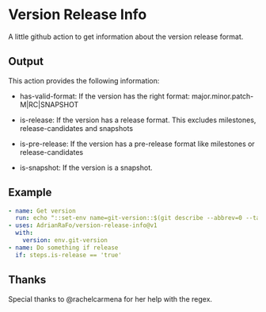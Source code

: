 # Version Release Info

A little github action to get information about the version release format.

## Output

This action provides the following information:

 - has-valid-format: If the version has the right format: major.minor.patch-M|RC|SNAPSHOT
 
 - is-release: If the version has a release format. This excludes milestones, release-candidates and snapshots

 - is-pre-release: If the version has a pre-release format like milestones or release-candidates

 - is-snapshot: If the version is a snapshot.

## Example

```yaml
- name: Get version
  run: echo "::set-env name=git-version::$(git describe --abbrev=0 --tags)"
- uses: AdrianRaFo/version-release-info@v1
  with:
    version: env.git-version
- name: Do something if release
  if: steps.is-release == 'true'
```

## Thanks

Special thanks to @rachelcarmena for her help with the regex.
